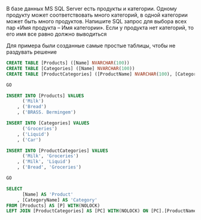 В базе данных MS SQL Server есть продукты и категории. Одному продукту может соответствовать много категорий, в одной категории может быть много продуктов. Напишите SQL запрос для выбора всех пар «Имя продукта – Имя категории». Если у продукта нет категорий, то его имя все равно должно выводиться

Для примера были созданные самые простые таблицы, чтобы не раздувать решение

```SQL
CREATE TABLE [Products] ([Name] NVARCHAR(100))
CREATE TABLE [Categories] ([Name] NVARCHAR(100))
CREATE TABLE [ProductCategories] ([ProductName] NVARCHAR(100), [CategoryName] NVARCHAR(100))

GO

INSERT INTO [Products] VALUES
	  ('Milk')
	, ('Bread')
	, ('BRASS. Bermingem')

INSERT INTO [Categories] VALUES
	  ('Groceries')
	, ('Liquid')
	, ('Car')

INSERT INTO [ProductCategories] VALUES
	  ('Milk', 'Groceries')
	, ('Milk', 'Liquid')
	, ('Bread', 'Groceries')

GO

SELECT
	  [Name] AS 'Product'
	, [CategoryName] AS 'Category'
FROM [Products] AS [P] WITH(NOLOCK)
LEFT JOIN [ProductCategories] AS [PC] WITH(NOLOCK) ON [PC].[ProductName] = [P].[Name]
```